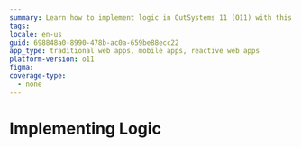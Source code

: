 ```yaml
---
summary: Learn how to implement logic in OutSystems 11 (O11) with this detailed guide.
tags:
locale: en-us
guid: 698848a0-8990-478b-ac0a-659be88ecc22
app_type: traditional web apps, mobile apps, reactive web apps
platform-version: o11
figma:
coverage-type:
  - none
---
```


# Implementing Logic
